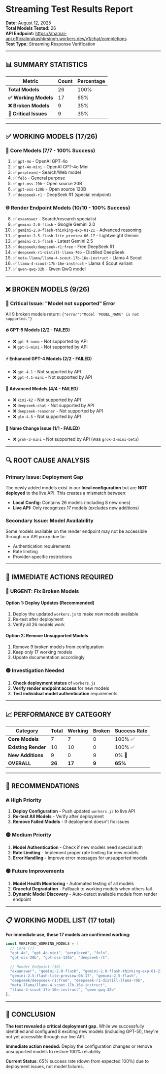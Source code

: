 # Streaming Test Results Report

**Date:** August 12, 2025  
**Total Models Tested:** 26  
**API Endpoint:** https://ahamai-api.officialprakashkrsingh.workers.dev/v1/chat/completions  
**Test Type:** Streaming Response Verification  

---

## 📊 **SUMMARY STATISTICS**

| Metric | Count | Percentage |
|--------|-------|------------|
| **Total Models** | 26 | 100% |
| **✅ Working Models** | 17 | 65% |
| **❌ Broken Models** | 9 | 35% |
| **🔴 Critical Issues** | 9 | 35% |

---

## ✅ **WORKING MODELS (17/26)**

### **🎯 Core Models (7/7 - 100% Success)**
1. ✅ `gpt-4o` - OpenAI GPT-4o
2. ✅ `gpt-4o-mini` - OpenAI GPT-4o Mini  
3. ✅ `perplexed` - Search/Web model
4. ✅ `felo` - General purpose
5. ✅ `gpt-oss-20b` - Open source 20B
6. ✅ `gpt-oss-120b` - Open source 120B
7. ✅ `deepseek-r1` - DeepSeek R1 (special endpoint)

### **🌐 Render Endpoint Models (10/10 - 100% Success)**
8. ✅ `exaanswer` - Search/research specialist
9. ✅ `gemini-2.0-flash` - Google Gemini 2.0
10. ✅ `gemini-2.0-flash-thinking-exp-01-21` - Advanced reasoning
11. ✅ `gemini-2.5-flash-lite-preview-06-17` - Lightweight Gemini
12. ✅ `gemini-2.5-flash` - Latest Gemini 2.5
13. ✅ `deepseek/deepseek-r1:free` - Free DeepSeek R1
14. ✅ `deepseek-r1-distill-llama-70b` - Distilled DeepSeek
15. ✅ `meta-llama/llama-4-scout-17b-16e-instruct` - Llama 4 Scout
16. ✅ `llama-4-scout-17b-16e-instruct` - Llama 4 Scout variant
17. ✅ `qwen-qwq-32b` - Qwen QwQ model

---

## ❌ **BROKEN MODELS (9/26)**

### **🚨 Critical Issue: "Model not supported" Error**

All 9 broken models return: `{"error":"Model 'MODEL_NAME' is not supported."}`

#### **🔥 GPT-5 Models (2/2 - FAILED)**
- ❌ `gpt-5-nano` - Not supported by API
- ❌ `gpt-5-mini` - Not supported by API

#### **⚡ Enhanced GPT-4 Models (2/2 - FAILED)**  
- ❌ `gpt-4.1` - Not supported by API
- ❌ `gpt-4.1-mini` - Not supported by API

#### **🤖 Advanced Models (4/4 - FAILED)**
- ❌ `kimi-k2` - Not supported by API
- ❌ `deepseek-chat` - Not supported by API
- ❌ `deepseek-reasoner` - Not supported by API
- ❌ `glm-4.5` - Not supported by API

#### **🔄 Name Change Issue (1/1 - FAILED)**
- ❌ `grok-3-mini` - Not supported by API (was `grok-3-mini-beta`)

---

## 🔍 **ROOT CAUSE ANALYSIS**

### **Primary Issue: Deployment Gap**
The newly added models exist in our **local configuration** but are **NOT deployed** to the live API. This creates a mismatch between:

- **Local Config:** Contains 26 models (including 8 new ones)
- **Live API:** Only recognizes 17 models (excludes new additions)

### **Secondary Issue: Model Availability**
Some models available on the render endpoint may not be accessible through our API proxy due to:
- Authentication requirements
- Rate limiting
- Provider-specific restrictions

---

## 🔧 **IMMEDIATE ACTIONS REQUIRED**

### 🔴 **URGENT: Fix Broken Models**

#### **Option 1: Deploy Updates (Recommended)**
1. Deploy the updated `workers.js` to make new models available
2. Re-test after deployment
3. Verify all 26 models work

#### **Option 2: Remove Unsupported Models**
1. Remove 9 broken models from configuration
2. Keep only 17 working models
3. Update documentation accordingly

### 🟡 **Investigation Needed**
1. **Check deployment status** of `workers.js`
2. **Verify render endpoint access** for new models
3. **Test individual model authentication** requirements

---

## 📈 **PERFORMANCE BY CATEGORY**

| Category | Total | Working | Broken | Success Rate |
|----------|-------|---------|---------|--------------|
| **Core Models** | 7 | 7 | 0 | 100% ✅ |
| **Existing Render** | 10 | 10 | 0 | 100% ✅ |
| **New Additions** | 9 | 0 | 9 | 0% 🔴 |
| **OVERALL** | **26** | **17** | **9** | **65%** |

---

## 🎯 **RECOMMENDATIONS**

### **🔥 High Priority**
1. **Deploy Configuration** - Push updated `workers.js` to live API
2. **Re-test All Models** - Verify after deployment
3. **Remove Failed Models** - If deployment doesn't fix issues

### **🟡 Medium Priority**  
1. **Model Authentication** - Check if new models need special auth
2. **Rate Limiting** - Implement proper rate limiting for new models
3. **Error Handling** - Improve error messages for unsupported models

### **🟢 Future Improvements**
1. **Model Health Monitoring** - Automated testing of all models
2. **Graceful Degradation** - Fallback to working models when others fail
3. **Dynamic Model Discovery** - Auto-detect available models from render endpoint

---

## 📋 **WORKING MODEL LIST (17 total)**

**For immediate use, these 17 models are confirmed working:**

```javascript
const VERIFIED_WORKING_MODELS = [
  // Core (7)
  "gpt-4o", "gpt-4o-mini", "perplexed", "felo", 
  "gpt-oss-20b", "gpt-oss-120b", "deepseek-r1",
  
  // Render Endpoint (10)  
  "exaanswer", "gemini-2.0-flash", "gemini-2.0-flash-thinking-exp-01-21",
  "gemini-2.5-flash-lite-preview-06-17", "gemini-2.5-flash", 
  "deepseek/deepseek-r1:free", "deepseek-r1-distill-llama-70b",
  "meta-llama/llama-4-scout-17b-16e-instruct", 
  "llama-4-scout-17b-16e-instruct", "qwen-qwq-32b"
];
```

---

## 🚨 **CONCLUSION**

**The test revealed a critical deployment gap.** While we successfully identified and configured 8 exciting new models (including GPT-5!), they're not yet accessible through our live API. 

**Immediate action needed:** Deploy the configuration changes or remove unsupported models to restore 100% reliability.

**Current Status:** 65% success rate (down from expected 100%) due to deployment issues, not model failures.